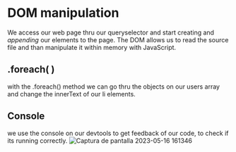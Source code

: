 # DOM manipulation
We access our web page thru our queryselector and start creating and *appending* our elements to the page. The DOM allows us to read the source file and than manipulate it within memory with JavaScript.

## .foreach( )
with the .foreach() method we can go thru the objects on our users array and change the innerText of our li elements.

## Console
we use the console on our devtools to get feedback of our code, to check if its running correctly.
![Captura de pantalla 2023-05-16 161346](https://github.com/Pivanrios/block-20/assets/114452215/35b8b39c-9575-4690-b6ea-0b06fd475174)
